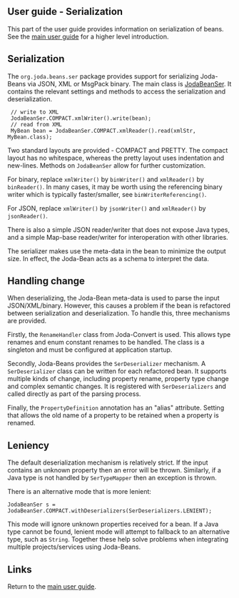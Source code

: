 ## User guide - Serialization

This part of the user guide provides information on serialization of beans.
See the [main user guide](userguide.html) for a higher level introduction.


## Serialization

The `org.joda.beans.ser` package provides support for serializing Joda-Beans via JSON, XML or MsgPack binary.
The main class is [JodaBeanSer](apidocs/org.joda.beans/org/joda/beans/ser/JodaBeanSer.html).
It contains the relevant settings and methods to access the serialization and deserialization.

```
 // write to XML
 JodaBeanSer.COMPACT.xmlWriter().write(bean);
 // read from XML
 MyBean bean = JodaBeanSer.COMPACT.xmlReader().read(xmlStr, MyBean.class);
```

Two standard layouts are provided - COMPACT and PRETTY.
The compact layout has no whitespace, whereas the pretty layout uses indentation and new-lines.
Methods on `JodaBeanSer` allow for further customization.

For binary, replace `xmlWriter()` by `binWriter()` and `xmlReader()` by `binReader()`.
In many cases, it may be worth using the referencing binary writer which is typically faster/smaller,
see `binWriterReferencing()`.

For JSON, replace `xmlWriter()` by `jsonWriter()` and `xmlReader()` by `jsonReader()`.

There is also a simple JSON reader/writer that does not expose Java types,
and a simple Map-base reader/writer for interoperation with other libraries.

The serializer makes use the meta-data in the bean to minimize the output size.
In effect, the Joda-Bean acts as a schema to interpret the data.


## Handling change

When deserializing, the Joda-Bean meta-data is used to parse the input JSON/XML/binary.
However, this causes a problem if the bean is refactored between serialization and deserialization.
To handle this, three mechanisms are provided.

Firstly, the `RenameHandler` class from Joda-Convert is used.
This allows type renames and enum constant renames to be handled.
The class is a singleton and must be configured at application startup.

Secondly, Joda-Beans provides the `SerDeserializer` mechanism.
A `SerDeserializer` class can be written for each refactored bean.
It supports multiple kinds of change, including property rename, property type change and
complex semantic changes. It is registered with `SerDeserializers` and called
directly as part of the parsing process.

Finally, the `PropertyDefinition` annotation has an "alias" attribute.
Setting that allows the old name of a property to be retained when a property is renamed.


## Leniency

The default deserialization mechanism is relatively strict.
If the input contains an unknown property then an error will be thrown.
Similarly, if a Java type is not handled by `SerTypeMapper` then an exception is thrown.

There is an alternative mode that is more lenient:

    JodaBeanSer s = JodaBeanSer.COMPACT.withDeserializers(SerDeserializers.LENIENT);

This mode will ignore unknown properties received for a bean.
If a Java type cannot be found, lenient mode will attempt to fallback to an alternative type, such as `String`.
Together these help solve problems when integrating multiple projects/services using Joda-Beans.


## Links

Return to the [main user guide](userguide.html).

